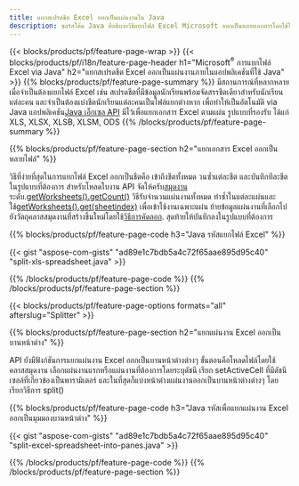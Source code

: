 ```yaml
---
title: แยกสเปรดชีต Excel ออกเป็นแผ่นงานใน Java
description: ซอร์สโค้ด Java ที่อธิบายวิธีแยกไฟล์ Excel Microsoft ออกเป็นหลายเอกสารโดยใช้ไลบรารี Java Excel
---
```

{{< blocks/products/pf/feature-page-wrap >}}
{{< blocks/products/pf/i18n/feature-page-header h1="Microsoft<sup>&reg;</sup> การแยกไฟล์ Excel via Java" h2="แยกสเปรดชีต Excel ออกเป็นแผ่นงานภายในแอปพลิเคชันที่ใช้ Java" >}}
{{% blocks/products/pf/feature-page-summary %}}
 มีสถานการณ์ที่หลากหลาย เมื่อจำเป็นต้องแยกไฟล์ Excel เช่น สเปรดชีตที่มีข้อมูลนักเรียนพร้อมจัดสรรชีตเดียวสำหรับนักเรียนแต่ละคน และจำเป็นต้องแบ่งชีตนักเรียนแต่ละคนเป็นไฟล์แยกต่างหาก เพื่อทำให้เป็นอัตโนมัติ via Java แอปพลิเคชัน[Java เอ็กเซล API](/cells/th/java/) มีไว้เพื่อแยกเอกสาร Excel ตามแผ่น รูปแบบที่รองรับ ได้แก่ XLS, XLSX, XLSB, XLSM, ODS
{{% /blocks/products/pf/feature-page-summary %}}

{{% blocks/products/pf/feature-page-section h2="แยกเอกสาร Excel ออกเป็นหลายไฟล์" %}}

วิธีที่ง่ายที่สุดในการแยกไฟล์ Excel ออกเป็นชีตคือ เข้าถึงชีตทั้งหมด วนซ้ำแต่ละชีต และบันทึกทีละชีตในรูปแบบที่ต้องการ สำหรับโหลดใบงาน API จัดให้ครับ[สมุดงาน](https://reference.aspose.com/cells/java/com.aspose.cells/Workbook) ระดับ.[getWorksheets().getCount()](https://reference.aspose.com/cells/java/com.aspose.cells/worksheetcollection#Count) วิธีรับจำนวนแผ่นงานทั้งหมด ทำซ้ำในแต่ละแผ่นและใช้[getWorksheets().get(sheetindex)](https://reference.aspose.com/cells/java/com.aspose.cells/worksheetcollection#get) เพื่อเข้าใช้งานเฉพาะแผ่น ย้ายข้อมูลแผ่นงานที่เลือกไปยังวัตถุคลาสสมุดงานที่สร้างขึ้นใหม่โดยใช้[วิธีการคัดลอก](https://reference.aspose.com/cells/java/com.aspose.cells/workbook#copy(com.aspose.cells.Workbook)). สุดท้ายให้บันทึกลงในรูปแบบที่ต้องการ

{{% blocks/products/pf/feature-page-code h3="Java รหัสแยกไฟล์ Excel" %}}

{{< gist "aspose-com-gists" "ad89e1c7bdb5a4c72f65aae895d95c40" "split-xls-spreadsheet.java" >}}

{{% /blocks/products/pf/feature-page-code %}}
{{% /blocks/products/pf/feature-page-section %}}

{{< blocks/products/pf/feature-page-options formats="all" afterslug="Splitter" >}}

{{% blocks/products/pf/feature-page-section h2="แยกแผ่นงาน Excel ออกเป็นบานหน้าต่าง" %}}

API ยังมีฟังก์ชันการแยกแผ่นงาน Excel ออกเป็นบานหน้าต่างต่างๆ ขั้นตอนคือโหลดไฟล์โดยใช้คลาสสมุดงาน เลือกแผ่นงานแรกหรือแผ่นงานที่ต้องการโดยระบุดัชนี เรียก setActiveCell ที่มีดัชนีเซลล์ที่เกี่ยวข้องเป็นพารามิเตอร์ และในที่สุดก็แบ่งหน้าต่างแผ่นงานออกเป็นบานหน้าต่างต่างๆ โดยเรียกวิธีการ split()

{{% blocks/products/pf/feature-page-code h3="Java รหัสเพื่อแยกแผ่นงาน Excel ออกเป็นมุมมองบานหน้าต่าง" %}}

{{< gist "aspose-com-gists" "ad89e1c7bdb5a4c72f65aae895d95c40" "split-excel-spreadsheet-into-panes.java" >}}

{{% /blocks/products/pf/feature-page-code %}}
{{% /blocks/products/pf/feature-page-section %}}
